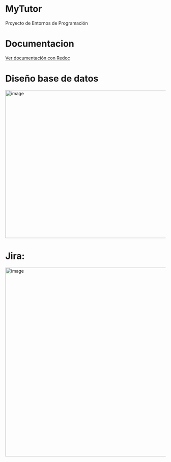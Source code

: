 # MyTutor
Proyecto de Entornos de Programación

# Documentacion
[Ver documentación con Redoc](https://redocly.github.io/redoc/?url=https://raw.githubusercontent.com/JuanLeon04/MyTutor/blob/main/mytutor_backend/documentacion.json)

# Diseño base de datos
<img width="914" height="463" alt="image" src="https://github.com/user-attachments/assets/c14a4e37-947b-42a2-b599-8e6970b8c3f5" />

# Jira:
<img width="1280" height="591" alt="image" src="https://github.com/user-attachments/assets/d16db16f-cf49-4ea2-931c-543093cee165" />
